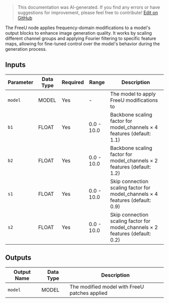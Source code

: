 > This documentation was AI-generated. If you find any errors or have suggestions for improvement, please feel free to contribute! [Edit on GitHub](https://github.com/Comfy-Org/embedded-docs/blob/main/comfyui_embedded_docs/docs/FreeU/en.md)

The FreeU node applies frequency-domain modifications to a model's output blocks to enhance image generation quality. It works by scaling different channel groups and applying Fourier filtering to specific feature maps, allowing for fine-tuned control over the model's behavior during the generation process.

## Inputs

| Parameter | Data Type | Required | Range | Description |
|-----------|-----------|----------|-------|-------------|
| `model` | MODEL | Yes | - | The model to apply FreeU modifications to |
| `b1` | FLOAT | Yes | 0.0 - 10.0 | Backbone scaling factor for model_channels × 4 features (default: 1.1) |
| `b2` | FLOAT | Yes | 0.0 - 10.0 | Backbone scaling factor for model_channels × 2 features (default: 1.2) |
| `s1` | FLOAT | Yes | 0.0 - 10.0 | Skip connection scaling factor for model_channels × 4 features (default: 0.9) |
| `s2` | FLOAT | Yes | 0.0 - 10.0 | Skip connection scaling factor for model_channels × 2 features (default: 0.2) |

## Outputs

| Output Name | Data Type | Description |
|-------------|-----------|-------------|
| `model` | MODEL | The modified model with FreeU patches applied |
